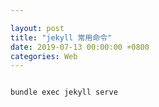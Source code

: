 ```yaml
---

layout: post 
title: "jekyll 常用命令" 
date: 2019-07-13 00:00:00 +0800
categories: Web
---
```


```shell

bundle exec jekyll serve

```
